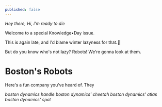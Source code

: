 ```yaml
---
published: false
---
```

_Hey there, Hi, I'm ready to die_  

Welcome to a special Knowledge•Day issue.  

This is again late, and I'd blame winter lazyness for that.🤷  

But do you know who's not lazy? Robots! We're gonna look at them.

# Boston's Robots
Here's a fun company you've heard of. They




*boston dynamics handle*
*boston dynamics' cheetah*
*boston dynamics' atlas*
*boston dynamics' spot*
